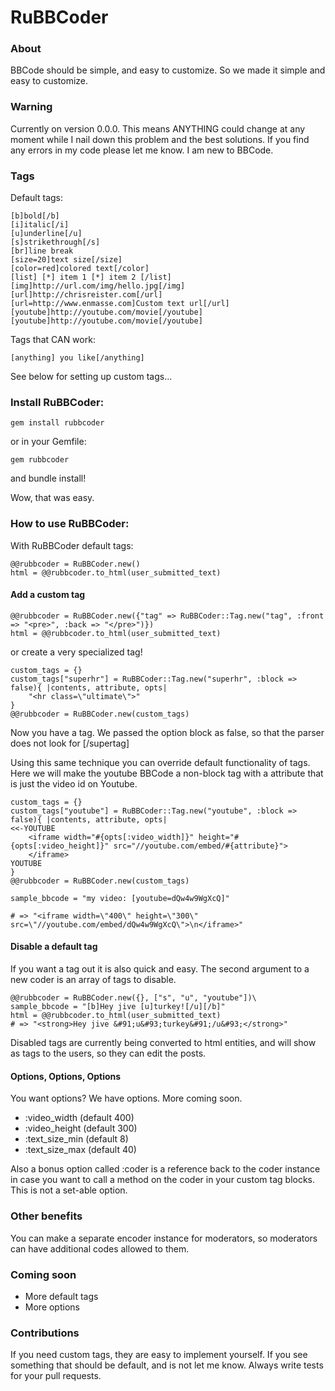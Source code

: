 # RuBBCoder

### About

BBCode should be simple, and easy to customize.  So we made it simple and easy to customize.

### Warning

Currently on version 0.0.0.  This means ANYTHING could change at any moment while I nail down this problem and the best solutions.  If you find any errors in my code please let me know.  I am new to BBCode.

### Tags

Default tags:

    [b]bold[/b]
    [i]italic[/i]
    [u]underline[/u]
    [s]strikethrough[/s]
    [br]line break
    [size=20]text size[/size]
    [color=red]colored text[/color]
    [list] [*] item 1 [*] item 2 [/list]
    [img]http://url.com/img/hello.jpg[/img]
    [url]http://chrisreister.com[/url]
    [url=http://www.enmasse.com]Custom text url[/url]
    [youtube]http://youtube.com/movie[/youtube]
    [youtube]http://youtube.com/movie[/youtube]

Tags that CAN work:

    [anything] you like[/anything]

See below for setting up custom tags...

### Install RuBBCoder:

    gem install rubbcoder

or in your Gemfile:

    gem rubbcoder

and bundle install!

Wow, that was easy.

### How to use RuBBCoder:

With RuBBCoder default tags:

    @@rubbcoder = RuBBCoder.new()
    html = @@rubbcoder.to_html(user_submitted_text)

#### Add a custom tag

    @@rubbcoder = RuBBCoder.new({"tag" => RuBBCoder::Tag.new("tag", :front => "<pre>", :back => "</pre>")})
    html = @@rubbcoder.to_html(user_submitted_text)

or create a very specialized tag!

    custom_tags = {}
    custom_tags["superhr"] = RuBBCoder::Tag.new("superhr", :block => false){ |contents, attribute, opts|
        "<hr class=\"ultimate\">"
    }
    @@rubbcoder = RuBBCoder.new(custom_tags)

Now you have a tag.  We passed the option block as false, so that the parser does not look for [/supertag]

Using this same technique you can override default functionality of tags.  Here we will make the youtube BBCode a non-block tag with a attribute that is just the video id on Youtube.

    custom_tags = {}
    custom_tags["youtube"] = RuBBCoder::Tag.new("youtube", :block => false){ |contents, attribute, opts|
    <<-YOUTUBE
        <iframe width="#{opts[:video_width]}" height="#{opts[:video_height]}" src="//youtube.com/embed/#{attribute}">
        </iframe>
    YOUTUBE
    }
    @@rubbcoder = RuBBCoder.new(custom_tags)
    
    sample_bbcode = "my video: [youtube=dQw4w9WgXcQ]"

    # => "<iframe width=\"400\" height=\"300\" src=\"//youtube.com/embed/dQw4w9WgXcQ\">\n</iframe>"

#### Disable a default tag

If you want a tag out  it is also quick and easy.  The second argument to a new coder is an array of tags to disable.

    @@rubbcoder = RuBBCoder.new({}, ["s", "u", "youtube"])\
    sample_bbcode = "[b]Hey jive [u]turkey![/u][/b]"
    html = @@rubbcoder.to_html(user_submitted_text)
    # => "<strong>Hey jive &#91;u&#93;turkey&#91;/u&#93;</strong>"

Disabled tags are currently being converted to html entities, and will show as tags to the users, so they can edit the posts.

#### Options, Options, Options

You want options?  We have options.  More coming soon.

* :video_width (default 400)
* :video_height (default 300)
* :text_size_min (default 8)
* :text_size_max (default 40)

Also a bonus option called :coder is a reference back to the coder instance in case you want to call a method on the coder in your custom tag blocks.  This is not a set-able option.

### Other benefits

You can make a separate encoder instance for moderators, so moderators can have additional codes allowed to them.

### Coming soon

* More default tags
* More options

### Contributions

If you need custom tags, they are easy to implement yourself.  If you see something that should be default, and is not let me know.
Always write tests for your pull requests.
